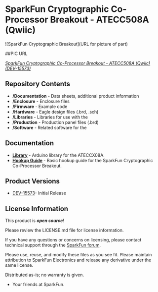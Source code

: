 SparkFun Cryptographic Co-Processor Breakout - ATECC508A (Qwiic)
========================================

![SparkFun Cryptographic Breakout](URL for picture of part)

##PIC URL

[*SparkFun Cryptographic Co-Processor Breakout - ATECC508A (Qwiic) (DEV-15573)*](https://www.sparkfun.com/products/15573)

<Basic description of the part.>

Repository Contents
-------------------

* **/Documentation** - Data sheets, additional product information
* **/Enclosure** - Enclosure files 
* **/Firmware** - Example code 
* **/Hardware** - Eagle design files (.brd, .sch)
* **/Libraries** - Libraries for use with the <PRODUCT NAME>
* **/Production** - Production panel files (.brd)
* **/Software** - Related software for the <PRODUCT NAME>

Documentation
--------------
* **[Library](https://github.com/sparkfun/SparkFun_ATECCX08a_Arduino_Library)** - Arduino library for the ATECCX08A.
* **[Hookup Guide](https://learn.sparkfun.com/tutorials/sparkfun-cryptographic-co-processor-breakout-atecc508a-qwiic-hookup-guide)** - Basic hookup guide for the SparkFun Cryptographic Co-Processor Breakout.

Product Versions
----------------
* [DEV-15573](https://www.sparkfun.com/products/15573)- Initial Release

License Information
-------------------

This product is _**open source**_! 

Please review the LICENSE.md file for license information. 

If you have any questions or concerns on licensing, please contact technical support through the [SparkFun forum](https://forum.sparkfun.com/index.php).

Please use, reuse, and modify these files as you see fit. Please maintain attribution to SparkFun Electronics and release any derivative under the same license.

Distributed as-is; no warranty is given.

- Your friends at SparkFun.
